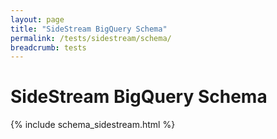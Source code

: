 ```yaml
---
layout: page
title: "SideStream BigQuery Schema"
permalink: /tests/sidestream/schema/
breadcrumb: tests
---
```


# SideStream BigQuery Schema

{% include schema_sidestream.html %}